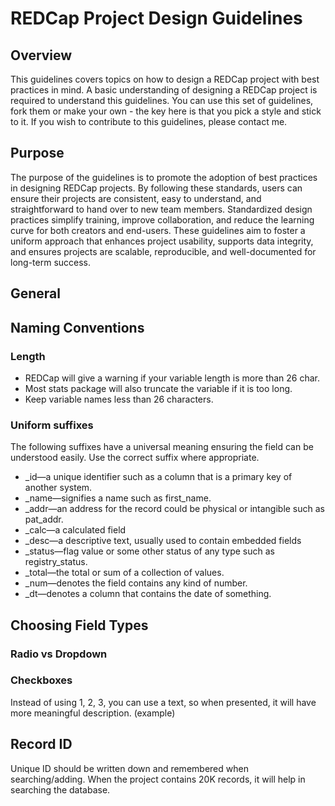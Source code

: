 # REDCap Project Design Guidelines

## Overview
This guidelines covers topics on how to design a REDCap project with best practices in mind.  A basic understanding of designing a REDCap project is required to understand this guidelines. You can use this set of guidelines, fork them or make your own - the key here is that you pick a style and stick to it. If you wish to contribute to this guidelines, please contact me.

## Purpose
The purpose of the guidelines is to promote the adoption of best practices in designing REDCap projects. By following these standards, users can ensure their projects are consistent, easy to understand, and straightforward to hand over to new team members. Standardized design practices simplify training, improve collaboration, and reduce the learning curve for both creators and end-users. These guidelines aim to foster a uniform approach that enhances project usability, supports data integrity, and ensures projects are scalable, reproducible, and well-documented for long-term success.

## General

## Naming Conventions
### Length
- REDCap will give a warning if your variable length is more than 26 char.
- Most stats package will also truncate the variable if it is too long.
- Keep variable names less than 26 characters​.

### Uniform suffixes
The following suffixes have a universal meaning ensuring the field can be understood easily. Use the correct suffix where appropriate.

- _id—a unique identifier such as a column that is a primary key of another system.
- _name—signifies a name such as first_name.
- _addr—an address for the record could be physical or intangible such as pat_addr.
- _calc—a calculated field
- _desc—a descriptive text, usually used to contain embedded fields
- _status—flag value or some other status of any type such as registry_status.
- _total—the total or sum of a collection of values.
- _num—denotes the field contains any kind of number.
- _dt—denotes a column that contains the date of something.

## Choosing Field Types

### Radio vs Dropdown

### Checkboxes
Instead of using 1, 2, 3, you can use a text, so when presented, it will have more meaningful description.
(example)

## Record ID
Unique ID should be written down and remembered when searching/adding.  When the project contains 20K records, it will help in searching the database.
